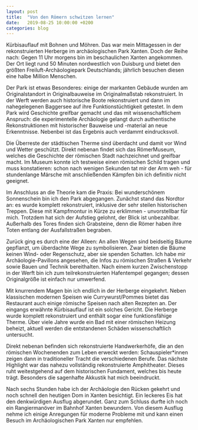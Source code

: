 ```yaml
---
layout: post
title:  "Von den Römern schwitzen lernen"
date:   2019-08-25 10:00:00 +0200
categories: blog
---
```


Kürbisauflauf mit Bohnen und Möhren. Das war mein Mittagessen in der rekonstruierten Herberge im
archäologischen Park Xanten. Doch der Reihe nach: Gegen 11 Uhr morgens bin im beschaulichen
Xanten angekommen. Der Ort liegt rund 50 Minuten nordwestlich von Duisburg und bietet den größten
Freiluft-Archäologiepark Deutschlands; jährlich besuchen diesen eine halbe Million Menschen.

Der Park ist etwas Besonderes: einige der markanten Gebäude wurden am Originalstandort in Originalbauweise
im Originalmaßstab rekonstruiert. In der Werft werden auch historische Boote rekonstruiert und dann
im nahegelegenen Baggersee auf ihre Funktionstüchtigkeit getestet. In dem Park wird Geschichte
greifbar gemacht und das mit wissenschaftlichem Anspruch: die experimentelle Archäologie gelangt
durch authentische Rekonstruktionen mit historischer Bauweise und -material an neue Erkenntnisse.
Nebenbei ist das Ergebnis auch verdammt eindrucksvoll.

Die Überreste der städtischen Therme sind überdacht und damit vor Wind und Wetter geschützt.
Direkt nebenan findet sich das RömerMuseum, welches die Geschichte der römischen Stadt nachzeichnet
und greifbar macht. Im Museum konnte ich testweise einen römischen Schild tragen und muss konstatieren:
schon nach wenigen Sekunden tat mir der Arm weh - für stundenlange Märsche mit anschließenden Kämpfen bin ich
definitiv nicht geeignet.

Im Anschluss an die Theorie kam die Praxis: Bei wunderschönem Sonnenschein bin ich den Park abgegangen.
Zunächst stand das Nordtor an: es wurde komplett rekonstruiert, inklusive der sehr steilen historischen
Treppen. Diese mit Kampfmontur in Kürze zu erklimmen - unvorstellbar für mich. Trotzdem
hat sich der Aufstieg gelohnt, der Blick ist unbezahlbar. Außerhalb des Tores finden sich Grabsteine,
denn die Römer haben ihre Toten entlang der Ausfallstraßen begraben.

Zurück ging es durch eine der Alleen: An allen Wegen sind beidseitig Bäume gepflanzt, um überdachte Wege
zu symbolisieren. Zwar bieten die Bäume keinen Wind- oder Regenschutz, aber sie spenden Schatten.
Ich habe mir Archäologie-Pavillons angesehen, die Infos zu römischen Straßen & Verkehr sowie Bauen und Technik
bereithalten. Nach einem kurzen Zwischenstopp in der Werft bin ich zum teilrekonstruierten Hafentempel
gegangen; dessen Originalgröße ist einfach nur umwerfend. 

Mit knurrendem Magen bin ich endlich in der Herberge eingekehrt. Neben klassischen modernen Speisen
wie Currywurst/Pommes bietet das Restaurant auch einige römische Speisen nach alten Rezepten an.
Der eingangs erwähnte Kürbisauflauf ist ein solches Gericht. Die Herberge wurde komplett rekonstruiert und
enthält sogar eine funktionsfähige Therme. Über viele Jahre wurde ein Bad mit einer römischen Heizung beheizt,
aktuell werden die entstandenen Schäden wissenschaftlich untersucht.

Direkt nebenan befinden sich rekonstruierte Handwerkerhöfe, die an den römischen Wochenenden zum Leben erweckt
werden: Schauspieler*innen zeigen dann in traditioneller Tracht die verschiedenen Berufe. Das nächste Highlight
war das nahezu vollständig rekonstruierte Amphitheater. Dieses ruht weitestgehend auf dem historischen Fundament,
welches bis heute trägt. Besonders die sagenhafte Akkustik hat mich beeindruckt.

Nach sechs Stunden habe ich der Archäologie den Rücken gekehrt und noch schnell den heutigen Dom in Xanten
besichtigt. Ein leckeres Eis hat den denkwürdigen Ausflug abgerundet. Ganz zum Schluss durfte ich noch ein
Rangiermanöver im Bahnhof Xanten bewundern. Von diesem Ausflug nehme ich einige Anregungen
für moderne Probleme mit und kann einen Besuch im Archäologischen Park Xanten nur empfehlen.


